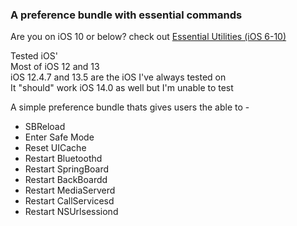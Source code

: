 ### A preference bundle with essential commands
Are you on iOS 10 or below? check out [Essential Utilities (iOS 6-10)](https://codeymoore.github.io/repo/depiction/web/com.codeymoore.essentialutilities10.html)  
  
  
Tested iOS'  
Most of iOS 12 and 13  
iOS 12.4.7 and 13.5 are the iOS I've always tested on  
It "should" work iOS 14.0 as well but I'm unable to test  
  
  
A simple preference bundle thats gives users the able to -
- SBReload
- Enter Safe Mode
- Reset UICache
- Restart Bluetoothd
- Restart SpringBoard
- Restart BackBoardd
- Restart MediaServerd
- Restart CallServicesd
- Restart NSUrlsessiond
  
